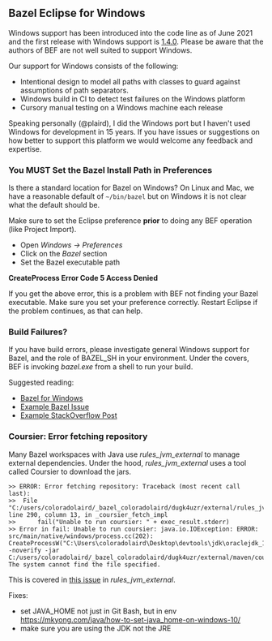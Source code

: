 ## Bazel Eclipse for Windows

Windows support has been introduced into the code line as of June 2021 and the
  first release with Windows support is [1.4.0](https://github.com/salesforce/bazel-eclipse/releases).
Please be aware that the authors of BEF are not well suited to support Windows.

Our support for Windows consists of the following:
- Intentional design to model all paths with classes to guard against assumptions of path separators.
- Windows build in CI to detect test failures on the Windows platform
- Cursory manual testing on a Windows machine each release

Speaking personally (@plaird), I did the Windows port but I haven't used Windows
  for development in 15 years.
If you have issues or suggestions on how better to support this platform we would
  welcome any feedback and expertise.

### You MUST Set the Bazel Install Path in Preferences

Is there a standard location for Bazel on Windows?
On Linux and Mac, we have a reasonable default of ```~/bin/bazel``` but on Windows
  it is not clear what the default should be.

Make sure to set the Eclipse preference **prior** to doing any BEF operation (like Project Import).
- Open _Windows -> Preferences_
- Click on the _Bazel_ section
- Set the Bazel executable path

**CreateProcess Error Code 5 Access Denied**

If you get the above error, this is a problem with BEF not finding your Bazel executable.
Make sure you set your preference correctly.
Restart Eclipse if the problem continues, as that can help.

### Build Failures?

If you have build errors, please investigate general Windows support for Bazel,
  and the role of BAZEL_SH in your environment.
Under the covers, BEF is invoking *bazel.exe* from a shell to run your build.

Suggested reading:
- [Bazel for Windows](https://docs.bazel.build/versions/main/windows.html)
- [Example Bazel Issue](https://github.com/bazelbuild/bazel/issues/6474)
- [Example StackOverflow Post](https://stackoverflow.com/questions/46181672/windows-10-bazel-sh-configuration)

### Coursier: Error fetching repository

Many Bazel workspaces with Java use *rules_jvm_external* to manage external dependencies.
Under the hood, *rules_jvm_external* uses a tool called Coursier to download the jars.

```
>> ERROR: Error fetching repository: Traceback (most recent call last):
>> 	File "C:/users/coloradolaird/_bazel_coloradolaird/dugk4uzr/external/rules_jvm_external/coursier.bzl", line 290, column 13, in _coursier_fetch_impl
>> 		fail("Unable to run coursier: " + exec_result.stderr)
>> Error in fail: Unable to run coursier: java.io.IOException: ERROR: src/main/native/windows/process.cc(202): CreateProcessW("C:\Users\coloradolaird\Desktop\devtools\jdk\oraclejdk_11_0_11\bin\java" -noverify -jar C:/users/coloradolaird/_bazel_coloradolaird/dugk4uzr/external/maven/coursier): The system cannot find the file specified.
```

This is covered in [this issue](https://github.com/bazelbuild/rules_jvm_external/issues/464) in *rules_jvm_external*.

Fixes:
- set JAVA_HOME not just in Git Bash, but in env https://mkyong.com/java/how-to-set-java_home-on-windows-10/
- make sure you are using the JDK not the JRE
